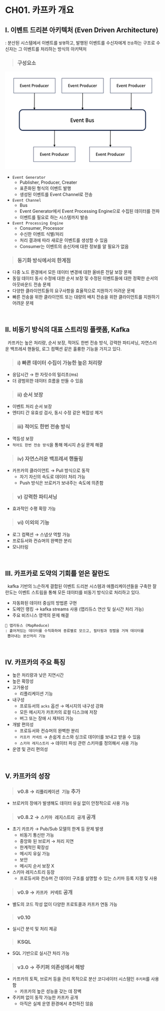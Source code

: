 # CH01. 카프카 개요

## I. 이벤트 드리븐 아키텍처 (Even Driven Architecture)

: 분산된 시스템에서 이벤트를 `발행`하고, 발행된 이벤트를 수신자에게 `전송`하는 구조로 수신자는 그 이벤트를 처리하는 방식의 아키텍처

> ### 구성요소

<div align=center>
    <img src='./resources/eda.png' width=600>
</div>

- `Event Generator`
  - Publisher, Producer, Creater
  - 표준화된 형식의 이벤트 발행
  - 생성된 이벤트를 Event Channel로 전송
- `Event Channel`
  - Bus
  - Event Generator에서 Event Processing Engine으로 수집된 데이터를 전파
  - 이벤트를 필요로 하는 시스템까지 발송
- `Event Processing Engine`
  - Consumer, Processor
  - 수신한 이벤트 식별/처리
  - 처리 결과에 따라 새로운 이벤트를 생성할 수 있음
  - Consumer는 이벤트의 송신자에 대한 정보를 알 필요가 없음

> ### 동기화 방식에서의 한계점

- 다중 노드 환경에서 모든 데이터 변경에 대한 올바른 전달 보장 문제
- 동일 데이터 동시 수정에 대한 순서 보장 및 수정된 이벤트들에 대한 정확한 순서의 아웃바운드 전송 문제
- 다양한 클라이언트들의 요구사항을 효율적으로 지원하기 어려운 문제
- 빠른 전송을 위한 클라이언트 또는 대량의 배치 전송을 위한 클라이언트를 지원하기 어려운 문제

<br>

## II. 비동기 방식의 대표 스트리밍 플랫폼, Kafka

&nbsp; 카프카는 높은 처리량, 순서 보장, 적어도 한번 전송 방식, 강력한 파티셔닝, 자연스러운 백프레셔 핸들링, 로그 컴팩션 같은 훌륭한 기능을 가지고 있다.

> ### i) 빠른 데이터 수집이 가능한 높은 처리량

- 응답시간 → 한 자릿수의 밀리초(ms)
- 더 광범위한 데이터 흐름을 만들 수 있음

> ### ii) 순서 보장

- 이벤트 처리 순서 보장
- 엔티티 간 유효성 검사, 동시 수정 같은 복잡성 제거

> ### iii) 적어도 한번 전송 방식

- 멱등성 보장
- `적어도 한번 전송 방식`을 통해 메시지 손실 문제 해결

> ### iv) 자연스러운 백프레셔 핸들링

- 카프카의 클라이언트 → Pull 방식으로 동작
  - 자기 자신의 속도로 데이터 처리 가능
  - Push 방식은 브로커가 보내주는 속도에 의존함

> ### v) 강력한 파티셔닝

- 효과적인 수평 확장 가능

> ### vi) 이외의 기능

- 로그 컴팩션 → 스냅샷 역할 가능
- 프로듀서와 컨슈머의 완벽한 분리
- 모니터링

<br>

## III. 카프카로 도약의 기회를 얻은 잘란도

&nbsp; kafka 기반의 느슨하게 결합된 이벤트 드리븐 시스템과 애플리케이션들을 구축한 잘란도는 이벤트 스트림을 통해 모든 데이터를 비동기 방식으로 처리하고 있다.

- 자동화된 데이터 중심의 방법론 구현
- 도메인 랭킹 → kafka streams 사용 (맵리듀스 연산 및 실시간 처리 가능)
- 주요 비즈니스 영역의 문제 해결

```
📒 맵리듀스 (MapReduce)
: 흩어져있는 데이터를 수직화하여 종류별로 모으고, 필터핑과 정렬을 거쳐 데이터를
 뽑아내는 분산처리 기능
```

<br>

## IV. 카프카의 주요 특징

- 높은 처리량과 낮은 지연시간
- 높은 확장성
- 고가용성
  - 리플리케이션 기능
- 내구성
  - 프로듀서의 `acks` 옵션 → 메시지의 내구성 강화
  - 모든 메시지가 카프카의 로컬 디스크에 저장
  - 버그 또는 장애 시 재처리 가능
- 개발 편의성
  - 프로듀서와 컨슈머의 완벽한 분리
  - `카프카 커넥트` → 손쉽게 소스와 싱크로 데이터를 보내고 받을 수 있음
  - `스키마 레지스트리` → 데이터 파싱 관련 스키마를 정의해서 사용 가능
- 운영 및 관리 편의성

<br>

## V. 카프카의 성장

> ### **v0.8** → `리플리케이션 기능` 추가

- 브로커의 장애가 발생해도 데이터 유실 없이 안정적으로 사용 가능

> ### **v0.8.2** → `스키마 레지스트리 공개` 공개

- 초기 카프카 → Pub/Sub 모델의 한계 등 문제 발생
  - 비동기 통신만 가능
  - 중앙화 된 브로커 → 처리 지연
  - 한계적인 확장성
  - 메시지 유실 가능
  - 보안
  - 메시지 순서 보장 X
- 스키마 레지스트리 등장
  - 프로듀서와 컨슈머 간 데이터 구조를 설명할 수 있는 스키마 등록 지정 및 사용

> ### v0.9 → `카프카 커넥트` 공개

- 별도의 코드 작성 없이 다양한 프로토콜과 카프카 연동 가능

> ### v0.10

- 실시간 분석 및 처리 제공

> ### KSQL

- SQL 기반으로 실시간 처리 가능

> ### v3.0 → 주키퍼 의존성에서 해방

- 카프카의 토픽, 브로커 등을 관리 목적으로 분산 코디네이터 시스템인 `주키퍼`를 사용함
  - 카프카의 높은 성능을 갖는 데 장벽
- 주키퍼 없이 동작 가능한 카프카 공개
  - 아직은 실제 운영 환경에서 추천하진 않음
